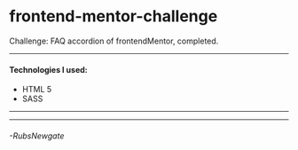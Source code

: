 # frontend-mentor-challenge
Challenge: FAQ accordion of frontendMentor, completed.

------------
#### Technologies I used:
- HTML 5
- SASS

------------

------------
###### -RubsNewgate